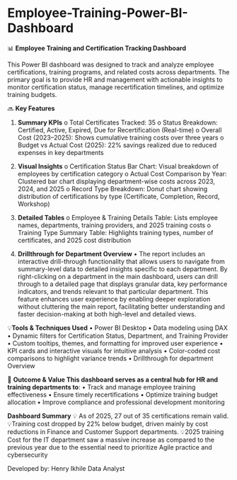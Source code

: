 # Employee-Training-Power-BI-Dashboard

📊 **Employee Training and Certification Tracking Dashboard**

This Power BI dashboard was designed to track and analyze employee certifications, training programs, and related costs across departments. The primary goal is to provide HR and management with actionable insights to monitor certification status, manage recertification timelines, and optimize training budgets.

🔜 **Key Features**
1.	**Summary KPIs**
o	Total Certificates Tracked: 35
o	Status Breakdown: Certified, Active, Expired, Due for Recertification (Real-time)
o	Overall Cost (2023–2025): Shows cumulative training costs over three years
o	Budget vs Actual Cost (2025): 22% savings realized due to reduced expenses in key departments

2.	**Visual Insights**
o	Certification Status Bar Chart: Visual breakdown of employees by certification category
o	Actual Cost Comparison by Year: Clustered bar chart displaying department-wise costs across 2023, 2024, and 2025
o	Record Type Breakdown: Donut chart showing distribution of certifications by type (Certificate, Completion, Record, Workshop)

3.	**Detailed Tables**
o	Employee & Training Details Table: Lists employee names, departments, training providers, and 2025 training costs
o	Training Type Summary Table: Highlights training types, number of certificates, and 2025 cost distribution

4. **Drillthrough for Department Overview**
•  The report includes an interactive drill-through functionality that allows users to navigate from summary-level data to detailed insights specific to each department.
   By right-clicking on a department in the main dashboard, users can drill through to a detailed page that displays granular data, key performance indicators, and trends relevant to that particular department.
   This feature enhances user experience by enabling deeper exploration without cluttering the main report, facilitating better understanding and faster decision-making at both high-level and detailed views.


💡**Tools & Techniques Used**
•	Power BI Desktop
•	Data modeling using DAX
•	Dynamic filters for Certification Status, Department, and Training Provider
•	Custom tooltips, themes, and formatting for improved user experience
•	KPI cards and interactive visuals for intuitive analysis
•	Color-coded cost comparisons to highlight variance trends
• Drillthrough for department Overview


🎯 **Outcome & Value This dashboard serves as a central hub for HR and training departments to**:
•	Track and manage employee training effectiveness
•	Ensure timely recertifications
•	Optimize training budget allocation
•	Improve compliance and professional development monitoring


**Dashboard Summary**
💡 As of 2025, 27 out of 35 certifications remain valid. 
💡Training cost dropped by 22% below budget, driven mainly by cost reductions in Finance and Customer Support departments.
💡2025 training Cost for the IT department saw a massive increase as compared to the previous year due to the essential need to prioritize Agile practice and cybersecurity

Developed by:
Henry Ikhile
Data Analyst
